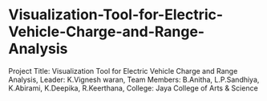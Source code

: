# Visualization-Tool-for-Electric-Vehicle-Charge-and-Range-Analysis
Project Title: Visualization Tool for Electric Vehicle Charge and Range Analysis,  Leader: K.Vignesh waran, Team Members: B.Anitha, L.P.Sandhiya, K.Abirami, K.Deepika, R.Keerthana, College: Jaya College of Arts &amp; Science
